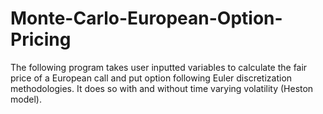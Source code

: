 # Monte-Carlo-European-Option-Pricing
The following program takes user inputted variables to calculate the fair price of a European call and put option following Euler discretization methodologies. It does so with and without time varying volatility (Heston model).
